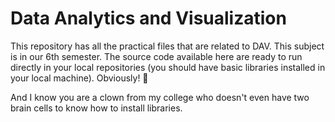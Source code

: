 # Data Analytics and Visualization
This repository has all the practical files that are related to DAV. This subject is in our 6th semester.
The source code available here are ready to run directly in your local repositories (you should have basic libraries installed in your local machine). Obviously! 🤡

And I know you are a clown from my college who doesn't even have two brain cells to know how to install libraries.